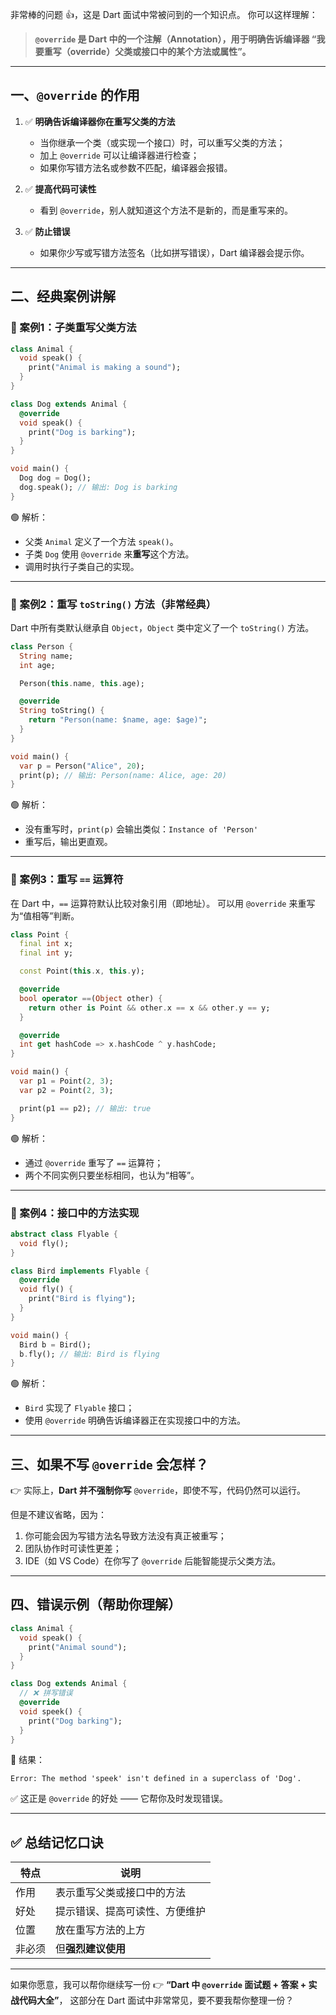 非常棒的问题 👍，这是 Dart 面试中常被问到的一个知识点。
你可以这样理解：

> **`@override` 是 Dart 中的一个注解（Annotation），用于明确告诉编译器 “我要重写（override）父类或接口中的某个方法或属性”。**

---

## 一、`@override` 的作用

1. ✅ **明确告诉编译器你在重写父类的方法**

   * 当你继承一个类（或实现一个接口）时，可以重写父类的方法；
   * 加上 `@override` 可以让编译器进行检查；
   * 如果你写错方法名或参数不匹配，编译器会报错。

2. ✅ **提高代码可读性**

   * 看到 `@override`，别人就知道这个方法不是新的，而是重写来的。

3. ✅ **防止错误**

   * 如果你少写或写错方法签名（比如拼写错误），Dart 编译器会提示你。

---

## 二、经典案例讲解

### 🌟 案例1：子类重写父类方法

```dart
class Animal {
  void speak() {
    print("Animal is making a sound");
  }
}

class Dog extends Animal {
  @override
  void speak() {
    print("Dog is barking");
  }
}

void main() {
  Dog dog = Dog();
  dog.speak(); // 输出: Dog is barking
}
```

🟢 解析：

* 父类 `Animal` 定义了一个方法 `speak()`。
* 子类 `Dog` 使用 `@override` 来**重写**这个方法。
* 调用时执行子类自己的实现。

---

### 🌟 案例2：重写 `toString()` 方法（非常经典）

Dart 中所有类默认继承自 `Object`，`Object` 类中定义了一个 `toString()` 方法。

```dart
class Person {
  String name;
  int age;

  Person(this.name, this.age);

  @override
  String toString() {
    return "Person(name: $name, age: $age)";
  }
}

void main() {
  var p = Person("Alice", 20);
  print(p); // 输出: Person(name: Alice, age: 20)
}
```

🟢 解析：

* 没有重写时，`print(p)` 会输出类似：`Instance of 'Person'`
* 重写后，输出更直观。

---

### 🌟 案例3：重写 `==` 运算符

在 Dart 中，`==` 运算符默认比较对象引用（即地址）。
可以用 `@override` 来重写为“值相等”判断。

```dart
class Point {
  final int x;
  final int y;

  const Point(this.x, this.y);

  @override
  bool operator ==(Object other) {
    return other is Point && other.x == x && other.y == y;
  }

  @override
  int get hashCode => x.hashCode ^ y.hashCode;
}

void main() {
  var p1 = Point(2, 3);
  var p2 = Point(2, 3);

  print(p1 == p2); // 输出: true
}
```

🟢 解析：

* 通过 `@override` 重写了 `==` 运算符；
* 两个不同实例只要坐标相同，也认为“相等”。

---

### 🌟 案例4：接口中的方法实现

```dart
abstract class Flyable {
  void fly();
}

class Bird implements Flyable {
  @override
  void fly() {
    print("Bird is flying");
  }
}

void main() {
  Bird b = Bird();
  b.fly(); // 输出: Bird is flying
}
```

🟢 解析：

* `Bird` 实现了 `Flyable` 接口；
* 使用 `@override` 明确告诉编译器正在实现接口中的方法。

---

## 三、如果不写 `@override` 会怎样？

👉 实际上，**Dart 并不强制你写** `@override`，即使不写，代码仍然可以运行。

但是不建议省略，因为：

1. 你可能会因为写错方法名导致方法没有真正被重写；
2. 团队协作时可读性更差；
3. IDE（如 VS Code）在你写了 `@override` 后能智能提示父类方法。

---

## 四、错误示例（帮助你理解）

```dart
class Animal {
  void speak() {
    print("Animal sound");
  }
}

class Dog extends Animal {
  // ❌ 拼写错误
  @override
  void speek() {
    print("Dog barking");
  }
}
```

🔴 结果：

```
Error: The method 'speek' isn't defined in a superclass of 'Dog'.
```

✅ 这正是 `@override` 的好处 —— 它帮你及时发现错误。

---

## ✅ 总结记忆口诀

| 特点  | 说明              |
| --- | --------------- |
| 作用  | 表示重写父类或接口中的方法   |
| 好处  | 提示错误、提高可读性、方便维护 |
| 位置  | 放在重写方法的上方       |
| 非必须 | 但**强烈建议使用**     |

---

如果你愿意，我可以帮你继续写一份
👉 **“Dart 中 `@override` 面试题 + 答案 + 实战代码大全”**，
这部分在 Dart 面试中非常常见，要不要我帮你整理一份？
